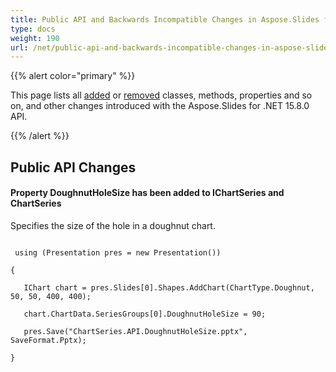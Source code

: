 ```yaml
---
title: Public API and Backwards Incompatible Changes in Aspose.Slides for .NET 15.8.0
type: docs
weight: 190
url: /net/public-api-and-backwards-incompatible-changes-in-aspose-slides-for-net-15-8-0/
---
```


{{% alert color="primary" %}} 

This page lists all [added](/slides/net/public-api-and-backwards-incompatible-changes-in-aspose-slides-for-net-15-8-0/) or [removed](/slides/net/public-api-and-backwards-incompatible-changes-in-aspose-slides-for-net-15-8-0/) classes, methods, properties and so on, and other changes introduced with the Aspose.Slides for .NET 15.8.0 API.

{{% /alert %}} 
## **Public API Changes**
#### **Property DoughnutHoleSize has been added to IChartSeries and ChartSeries**
Specifies the size of the hole in a doughnut chart.

```

 using (Presentation pres = new Presentation())

{

   IChart chart = pres.Slides[0].Shapes.AddChart(ChartType.Doughnut, 50, 50, 400, 400);

   chart.ChartData.SeriesGroups[0].DoughnutHoleSize = 90;

   pres.Save("ChartSeries.API.DoughnutHoleSize.pptx", SaveFormat.Pptx);

}

```
